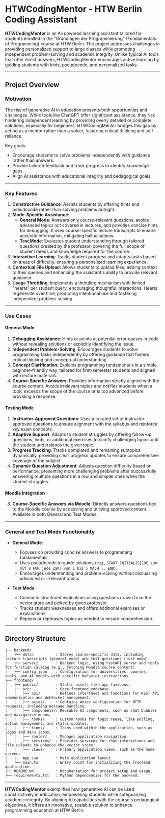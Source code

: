 # HTWCodingMentor - HTW Berlin Coding Assistant

**HTWCodingMentor** is an AI-powered learning assistant tailored for students enrolled in the "Grundlagen der Programmierung" (Fundamentals of Programming) course at HTW Berlin. The project addresses challenges in providing personalized support to large classes while promoting independent problem-solving and academic integrity. Unlike typical AI tools that offer direct answers, HTWCodingMentor encourages active learning by guiding students with hints, pseudocode, and personalized tasks.

---

## Project Overview

### Motivation
The rise of generative AI in education presents both opportunities and challenges. While tools like ChatGPT offer significant assistance, they risk hindering independent learning by providing overly detailed or complete solutions, especially for beginners. HTWCodingMentor bridges this gap by acting as a mentor rather than a solver, fostering critical thinking and self-reliance.

Key goals:
- Encourage students to solve problems independently with guidance rather than answers.
- Provide tailored feedback and track progress to identify knowledge gaps.
- Align AI assistance with educational integrity and pedagogical goals.

---

### Key Features
1. **Constructive Guidance**: Assists students by offering hints and pseudocode rather than solving problems outright.
2. **Mode-Specific Assistance**:  
   - **General Mode**: Answers only course-relevant questions, avoids advanced topics not covered in lectures, and provides concise hints for debugging. It uses course-specific lecture transcripts to ensure accurate information, mitigating hallucinations.  
   - **Test Mode**: Evaluates student understanding through tailored questions created by the professor, covering the full scope of student needs and knowledge required for the course.
3. **Interactive Learning**: Tracks student progress and adapts tasks based on areas of difficulty, ensuring a personalized learning experience.
4. **Contextual File Upload**: Allows students to upload files, adding context to their queries and enhancing the assistant's ability to provide relevant guidance.
5. **Usage Throttling**: Implements a throttling mechanism with limited "hearts" per student query, encouraging thoughtful interactions. Hearts regenerate over time, promoting intentional use and fostering independent problem-solving.

--- 

### Use Cases 

#### **General Mode**  
1. **Debugging Assistance**: Hints or points at potential error causes in code without revealing solutions or explicitly identifying the issue.  
2. **Independent Problem-Solving**: Encourages students to solve programming tasks independently by offering guidance that fosters critical thinking and conceptual understanding.  
3. **Concept Clarification**: Explains programming fundamentals in a simple, beginner-friendly way, tailored for first-semester students and aligned with lecture materials.  
4. **Course-Specific Answers**: Provides information strictly aligned with the course content. Avoids irrelevant topics and notifies students when a topic exceeds the scope of the course or is too advanced before providing a response.

#### **Testing Mode**  
1. **Instructor-Approved Questions**: Uses a curated set of instructor-approved questions to ensure alignment with the syllabus and reinforce key exam concepts.  
2. **Adaptive Support**: Adapts to student struggles by offering follow-up questions, hints, or additional exercises to clarify challenging topics until the student understands the given topic.  
3. **Progress Tracking**: Tracks completed and remaining subtopics dynamically, providing clear progress updates to ensure comprehensive coverage of the subject.  
4. **Dynamic Question Adjustment**: Adjusts question difficulty based on performance, presenting more challenging problems after successfully answering multiple questions in a row and simpler ones when the student struggles.  

#### **Moodle Integration**  
8. **Course-Specific Answers via Moodle**: Directly answers questions tied to the Moodle course by accessing and utilizing approved content. Available in both General and Test Modes.  

---

### General and Test Mode Functionality

- **General Mode**:
  - Focuses on providing concise answers to programming fundamentals.
  - Uses pseudocode to guide solutions (e.g., `START INITIALISIERE sum mit 0 FÜR jede Zahl von 1 bis 5 MACH... END`).
  - Encourages understanding and problem-solving without discussing advanced or irrelevant topics.

- **Test Mode**:
  - Conducts structured evaluations using questions drawn from the vector store and picked by given professor.
  - Tracks student weaknesses and offers additional exercises or explanations.
  - Repeats or rephrases topics as needed to ensure comprehension.

---

## Directory Structure

```plaintext
├── backend/
│   ├── data/          : Stores course-specific data, including lecture transcripts (general mode) and test questions (test mode).
│   ├── server/        : Backend logic, using FastAPI server and tools for function calling (e.g., fetching Moodle course content).
│   └── config.json    : Configuration for universities, courses, tools, and AI models with specific behavior instructions.
├── frontend/
│   ├── public/        : Static assets like app favicons.
│   ├── src/           : Core frontend codebase.
│   │   ├── api/       : Defines interfaces and functions for REST API communication and WebSocket management.
│   │   ├── axios/     : Contains Axios configuration for HTTP requests, including message handling.
│   │   ├── components/: Reusable UI components, such as chat bubbles and navigation menus.
│   │   ├── hooks/     : Custom hooks for logic reuse, like polling, action management, and status updates.
│   │   ├── icons/     : Icons used within the application, such as logos and menu icons.
│   │   ├── router/    : Manages application navigation.
│   │   ├── services/  : Provides services for chat interactions and file uploads to enhance the vector store.
│   │   └── views/     : Primary application views, such as the home screen.
│   ├── App.vue        : Main application layout.
│   └── main.ts        : Entry point for initializing the frontend application.
├── README.md          : Documentation for project setup and usage.
├── requirements.txt   : Python dependencies for the backend.
```

---

**HTWCodingMentor** exemplifies how generative AI can be used constructively in education, empowering students while safeguarding academic integrity. By aligning AI capabilities with the course's pedagogical objectives, it offers an innovative, scalable solution to enhance programming education at HTW Berlin.